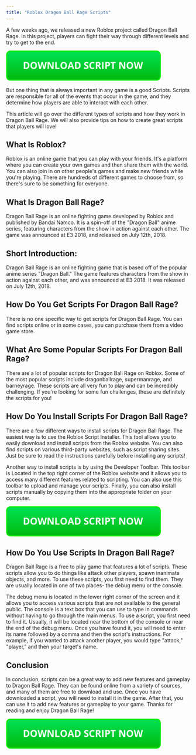 ```yaml
---
title: "Roblox Dragon Ball Rage Scripts"
---
```


A few weeks ago, we released a new Roblox project called Dragon Ball Rage. In this project, players can fight their way through different levels and try to get to the end.

[![script button](https://github.com/robloxpaste/robloxpaste.github.io/blob/main/script_button.png?raw=true)](https://rbxpaste.com/latest-script)


But one thing that is always important in any game is a good Scripts. Scripts are responsible for all of the events that occur in the game, and they determine how players are able to interact with each other.

This article will go over the different types of scripts and how they work in Dragon Ball Rage. We will also provide tips on how to create great scripts that players will love!

## What Is Roblox?

Roblox is an online game that you can play with your friends. It's a platform where you can create your own games and then share them with the world. You can also join in on other people's games and make new friends while you're playing. There are hundreds of different games to choose from, so there's sure to be something for everyone.

## What Is Dragon Ball Rage?
Dragon Ball Rage is an online fighting game developed by Roblox and published by Bandai Namco. It is a spin-off of the "Dragon Ball" anime series, featuring characters from the show in action against each other. The game was announced at E3 2018, and released on July 12th, 2018.

## Short Introduction: 
Dragon Ball Rage is an online fighting game that is based off of the popular anime series "Dragon Ball." The game features characters from the show in action against each other, and was announced at E3 2018. It was released on July 12th, 2018.

## How Do You Get Scripts For Dragon Ball Rage?

There is no one specific way to get scripts for Dragon Ball Rage. You can find scripts online or in some cases, you can purchase them from a video game store.

## What Are Some Popular Scripts For Dragon Ball Rage?
There are a lot of popular scripts for Dragon Ball Rage on Roblox. Some of the most popular scripts include dragonballrage, supermanrage, and barneyrage. These scripts are all very fun to play and can be incredibly challenging. If you're looking for some fun challenges, these are definitely the scripts for you!

## How Do You Install Scripts For Dragon Ball Rage?

There are a few different ways to install scripts for Dragon Ball Rage. The easiest way is to use the Roblox Script Installer. This tool allows you to easily download and install scripts from the Roblox website. You can also find scripts on various third-party websites, such as script sharing sites. Just be sure to read the instructions carefully before installing any scripts!

Another way to install scripts is by using the Developer Toolbar. This toolbar is Located in the top right corner of the Roblox website and it allows you to access many different features related to scripting. You can also use this toolbar to upload and manage your scripts. Finally, you can also install scripts manually by copying them into the appropriate folder on your computer.

[![script button](https://github.com/robloxpaste/robloxpaste.github.io/blob/main/script_button.png?raw=true)](https://rbxpaste.com/latest-script)

## How Do You Use Scripts In Dragon Ball Rage?
Dragon Ball Rage is a free to play game that features a lot of scripts. These scripts allow you to do things like attack other players, spawn inanimate objects, and more. To use these scripts, you first need to find them. They are usually located in one of two places- the debug menu or the console.

The debug menu is located in the lower right corner of the screen and it allows you to access various scripts that are not available to the general public. The console is a text box that you can use to type in commands without having to go through the main menus. To use a script, you first need to find it. Usually, it will be located near the bottom of the console or near the end of the debug menu. Once you have found it, you will need to enter its name followed by a comma and then the script's instructions. For example, if you wanted to attack another player, you would type "attack," "player," and then your target's name.

## Conclusion
In conclusion, scripts can be a great way to add new features and gameplay to Dragon Ball Rage. They can be found online from a variety of sources, and many of them are free to download and use. Once you have downloaded a script, you will need to install it in the game. After that, you can use it to add new features or gameplay to your game. Thanks for reading and enjoy Dragon Ball Rage!

[![script button](https://github.com/robloxpaste/robloxpaste.github.io/blob/main/script_button.png?raw=true)](https://rbxpaste.com/latest-script)
